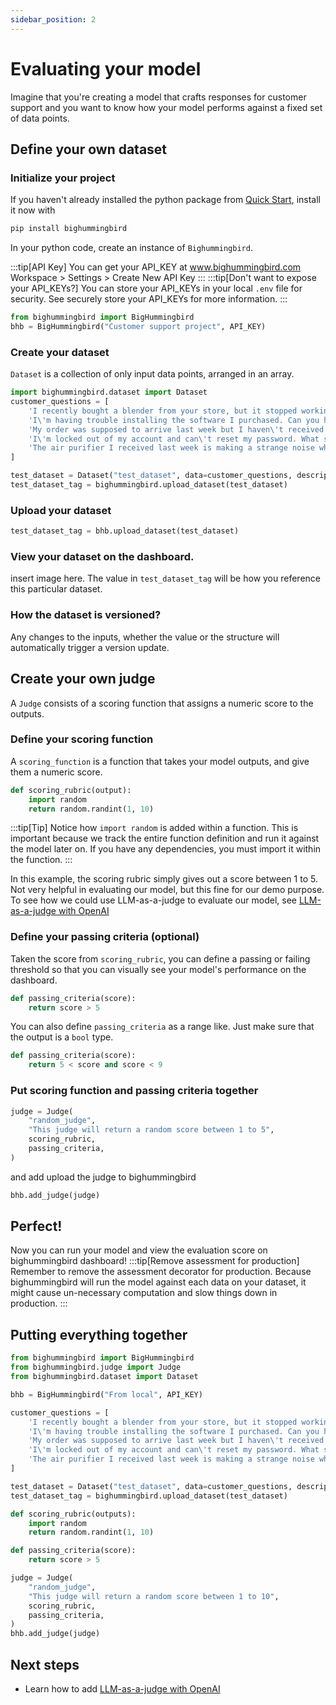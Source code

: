 ```yaml
---
sidebar_position: 2
---
```


# Evaluating your model 
Imagine that you're creating a model that crafts responses for customer support and you want to know how your model performs against a fixed set of data points. 

## Define your own dataset
### Initialize your project
If you haven't already installed the python package from [Quick Start](../intro.md), install it now with 
```bash
pip install bighummingbird
```
In your python code, create an instance of `Bighummingbird`. 

:::tip[API Key]
You can get your API_KEY at www.bighummingbird.com Workspace > Settings > Create New API Key
:::
:::tip[Don't want to expose your API_KEYs?]
You can store your API_KEYs in your local `.env` file for security. See securely store your API_KEYs for more information.
:::

```python
from bighummingbird import BigHummingbird
bhb = BigHummingbird("Customer support project", API_KEY)
```

### Create your dataset

`Dataset` is a collection of only input data points, arranged in an array.

```python
import bighummingbird.dataset import Dataset
customer_questions = [
    'I recently bought a blender from your store, but it stopped working within a week. Can I get a refund?',
    'I\'m having trouble installing the software I purchased. Can you help?',
    'My order was supposed to arrive last week but I haven\'t received it yet. What\'s happening?',
    'I\'m locked out of my account and can\'t reset my password. What should I do?',
    'The air purifier I received last week is making a strange noise when it\'s on the highest setting. Should I be concerned or is this normal?'
]

test_dataset = Dataset("test_dataset", data=customer_questions, description="Customer questions")
test_dataset_tag = bighummingbird.upload_dataset(test_dataset)
```

### Upload your dataset
```python
test_dataset_tag = bhb.upload_dataset(test_dataset)
```

### View your dataset on the dashboard. 
insert image here. 
The value in `test_dataset_tag` will be how you reference this particular dataset. 

### How the dataset is versioned?
Any changes to the inputs, whether the value or the structure will automatically trigger a version update. 

## Create your own judge
A `Judge` consists of a scoring function that assigns a numeric score to the outputs. 

### Define your scoring function
A `scoring_function` is a function that takes your model outputs, and give them a numeric score. 
```python
def scoring_rubric(output):
    import random
    return random.randint(1, 10)
```
:::tip[Tip]
Notice how `import random` is added within a function. This is important because we track the entire function definition and run it against the model later on. If you have any dependencies, you must import it within the function. 
:::

In this example, the scoring rubric simply gives out a score between 1 to 5. Not very helpful in evaluating our model, but this fine for our demo purpose. To see how we could use LLM-as-a-judge to evaluate our model, see [LLM-as-a-judge with OpenAI](./llm_as_a_judge.md)

### Define your passing criteria (optional)

Taken the score from `scoring_rubric`, you can define a passing or failing threshold so that you can visually see your model's performance on the dashboard. 
```python
def passing_criteria(score):
    return score > 5
```

You can also define `passing_criteria` as a range like. Just make sure that the output is a `bool` type.

```python
def passing_criteria(score):
    return 5 < score and score < 9
```

### Put scoring function and passing criteria together
```python
judge = Judge(
    "random_judge",
    "This judge will return a random score between 1 to 5",
    scoring_rubric,
    passing_criteria,
)
```
and add upload the judge to bighummingbird
```python
bhb.add_judge(judge)
```

## Perfect!
Now you can run your model and view the evaluation score on bighummingbird dashboard!
:::tip[Remove assessment for production]
Remember to remove the assessment decorator for production. Because bighummingbird will run the model against each data on your dataset, it might cause un-necessary computation and slow things down in production. 
:::

## Putting everything together
```python
from bighummingbird import BigHummingbird
from bighummingbird.judge import Judge
from bighummingbird.dataset import Dataset

bhb = BigHummingbird("From local", API_KEY)

customer_questions = [
    'I recently bought a blender from your store, but it stopped working within a week. Can I get a refund?',
    'I\'m having trouble installing the software I purchased. Can you help?',
    'My order was supposed to arrive last week but I haven\'t received it yet. What\'s happening?',
    'I\'m locked out of my account and can\'t reset my password. What should I do?',
    'The air purifier I received last week is making a strange noise when it\'s on the highest setting. Should I be concerned or is this normal?'
]

test_dataset = Dataset("test_dataset", data=customer_questions, description="Customer questions")
test_dataset_tag = bighummingbird.upload_dataset(test_dataset)

def scoring_rubric(outputs):
    import random
    return random.randint(1, 10)

def passing_criteria(score):
    return score > 5

judge = Judge(
    "random_judge",
    "This judge will return a random score between 1 to 10",
    scoring_rubric,
    passing_criteria,
)
bhb.add_judge(judge)
```
## Next steps
- Learn how to add [LLM-as-a-judge with OpenAI](./llm_as_a_judge.md)